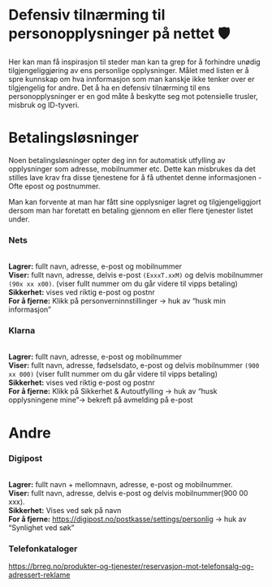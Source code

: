 # Defensiv tilnærming til personopplysninger på nettet :shield:
Her kan man få inspirasjon til steder man kan ta grep for å forhindre unødig tilgjengeliggjøring av ens personlige opplysninger.
Målet med listen er å spre kunnskap om hva innformasjon som man kanskje ikke tenker over er tilgjengelig for andre.
Det å ha en defensiv tilnærming til ens personopplysninger er en god måte å beskytte seg mot potensielle trusler, misbruk og ID-tyveri.


# Betalingsløsninger
Noen betalingsløsninger opter deg inn for automatisk utfylling av opplysninger som adresse, mobilnummer etc.
Dette kan misbrukes da det stilles lave krav fra disse tjenestene for å få uthentet denne informasjonen - Ofte epost og postnummer.

Man kan forvente at man har fått sine opplysniger lagret og tilgjengeliggjort dersom man har foretatt en betaling gjennom en eller flere tjenester listet under.

### Nets
<br>**Lagrer:** fullt navn, adresse, e-post og mobilnummer
<br>**Viser:** fullt navn, adresse, delvis e-post `(ExxxT.xxM)` og delvis mobilnummer `(90x xx x00)`. (viser fullt nummer om du går videre til vipps betaling)
<br>**Sikkerhet:** vises ved riktig e-post og postnr
<br>**For å fjerne:** Klikk på personverninnstillinger → huk av “husk min informasjon”

### Klarna
<br>**Lagrer:** fullt navn, adresse, e-post og mobilnummer
<br>**Viser:** fullt navn, adresse, fødselsdato, e-post og delvis mobilnummer `(900 xx 000)` (viser fullt nummer om du går videre til vipps betaling)
<br>**Sikkerhet:** vises ved riktig e-post og postnr
<br>**For å fjerne:** Klikk på Sikkerhet & Autoutfylling → huk av “husk opplysningene mine”→ bekreft på avmelding på e-post


# Andre

### Digipost
<br>**Lagrer:** fullt navn + mellomnavn, adresse, e-post og mobilnummer.
<br>**Viser:** fullt navn, adresse, delvis e-post og delvis mobilnummer(900 00 xxx).
<br>**Sikkerhet:** Vises ved søk på navn
<br>**For å fjerne:** https://digipost.no/postkasse/settings/personlig → huk av “Synlighet ved søk”

### Telefonkataloger
https://brreg.no/produkter-og-tjenester/reservasjon-mot-telefonsalg-og-adressert-reklame
